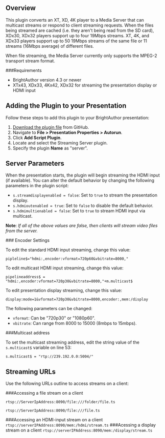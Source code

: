 Overview
--------
<p>This plugin converts an XT, XD, 4K player to a Media Server that can multicast streams or respond to client streaming requests. When the files being streamed are cached (i.e. they aren't being read from the SD card), XDx30, XDx32 players support up to four 19Mbps streams. XT, 4K, and XDx33 players support up to 50 19Mbps streams of the same file or 11 streams (16Mbps average) of different files.</p>
<p>When file streaming, the Media Server currently only supports the MPEG-2 transport stream format.</p>

###Requirements
<ul>
<li>BrightAuthor version 4.3 or newer</li>
<li>XTx43, XDx33, 4Kx42, XDx32 for streaming the presentation display or HDMI input</li>
</ul>

Adding the Plugin to your Presentation
-------------
<p>Follow these steps to add this plugin to your BrightAuthor presentation:</p>
<ol>
<li><a href="https://brightsign.zendesk.com/knowledge/articles/115000045454/en-us?brand_id=72814">Download the plugin file</a> from GitHub.</li>
<li>Navigate to <strong>File > Presentation Properties > Autorun</strong>.</li>
<li>Click <strong>Add Script Plugin</strong>.</li>
<li>Locate and select the Streaming Server plugin.</li>
<li>Specify the plugin <strong>Name</strong> as "server".</li>
</ol>

Server Parameters
-------------
<p>When the presentation starts, the plugin will begin streaming the HDMI input (if available). You can alter the default behavior by changing the following parameters in the plugin script:</p>
<ul>
<li><code>s.streamdisplayenabled = false</code>: Set to <code>true</code> to stream the presentation display.</li>
<li><code>s.hdmioutenabled = true</code>: Set to <code>false</code> to disable the default behavior.</li>
<li><code>s.hdmimultienabled = false</code>: Set to <code>true</code> to stream HDMI input via multicast.</li>
</ul>
<p><strong>Note</strong>: <em>If all of the above values are false, then clients will stream video files from the server.</em></p>
### Encoder Settings
<p>To edit the standard HDMI input streaming, change this value:</p>
<p><code>pipleline$="hdmi:,encoder:vformat=720p60&vbitrate=8000,"</code></p>

<p>To edit multicast HDMI input streaming, change this value:</p>
<p><code>pipelineaddress$ = "hdmi:,encoder:vformat=720p30&vbitrate=8000,"+m.multicast$</code></p>

<p>To edit presentation display streaming, change this value:</p>
<p><code>display:mode=1&vformat=720p30&vbitrate=8000,encoder:,mem:/display</code></p>

<p>The following parameters can be changed:</p>
<ul>
<li><code>vformat</code>: Can be "720p30" or "1080p60".</li>
<li><code>vbitrate</code>: Can range from 8000 to 15000 (8mbps to 15mbps).</li>
</ul>

###Multicast address
<p>To set the multicast streaming address, edit the string value of the <code>s.multicast$</code> variable on line 53:</p>
<p><code>s.multicast$ = "rtp://239.192.0.0:5004/"</code></p>

Streaming URLs
------------------
<p>Use the following URLs outline to access streams on a client:</p>
###Accessing a file stream on a client
<p><code>rtsp://ServerIpAddress:8090/file:///folder/file.ts</code></p>
<p><code>rtsp://ServerIpAddress:8090/file:///file.ts</code></p>
###Accessing an HDMI-input stream on a client
<code>rtsp://serverIPAddress:8090/mem:/hdmi/stream.ts</code>
###Acessing a display stream on a client
<code>rtsp://serverIPAddress:8090/mem:/display/stream.ts</code>
